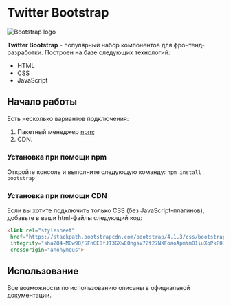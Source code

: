 # Twitter Bootstrap
![Bootstrap logo](https://i.imgur.com/qhtywl2.png)

**Twitter Bootstrap** - популярный набор компонентов для фронтенд-разработки.
Построен на базе следующих технологий:
* HTML
* CSS
* JavaScript

## Начало работы
Есть несколько вариантов подключения:
1. Пакетный менеджер [npm](https://npmjs.com);
1. CDN.

### Установка при помощи npm
Откройте консоль и выполните следующую команду: `npm install bootstrap`

### Установка при помощи CDN
Если вы хотите подключить только CSS (без JavaScript-плагинов),
добавьте в ваши html-файлы следующий код:
```html
<link rel="stylesheet"
 href="https://stackpath.bootstrapcdn.com/bootstrap/4.1.3/css/bootstrap.min.css"
 integrity="sha284-MCw98/SFnGE8fJT3GXwEOngsV7Zt27NXFoaoApmYm81iuXoPkF0JwJ8ERdknLPMO"
 crossorigin="anonymous">
```
## Использование
Все возможности по использованию описаны в официальной документации.